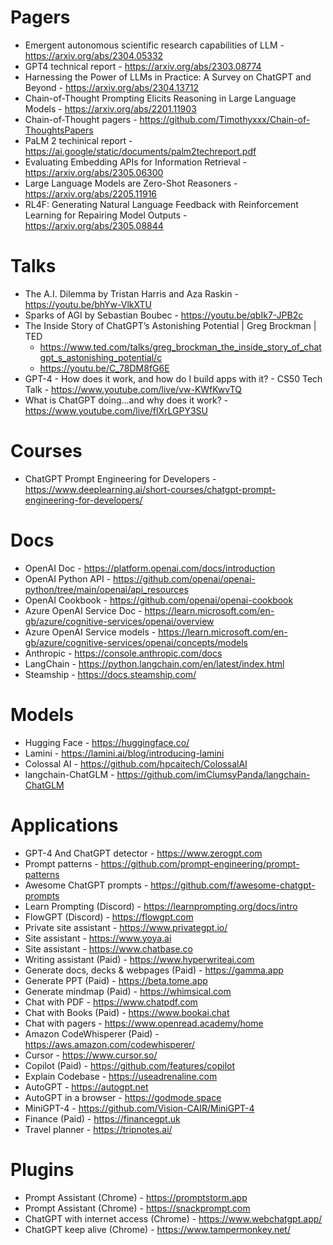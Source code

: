 # Pagers
- Emergent autonomous scientific research capabilities of LLM - https://arxiv.org/abs/2304.05332
- GPT4 technical report - https://arxiv.org/abs/2303.08774
- Harnessing the Power of LLMs in Practice: A Survey on ChatGPT and Beyond - https://arxiv.org/abs/2304.13712
- Chain-of-Thought Prompting Elicits Reasoning in Large Language Models - https://arxiv.org/abs/2201.11903
- Chain-of-Thought pagers - https://github.com/Timothyxxx/Chain-of-ThoughtsPapers
- PaLM 2 techinical report - https://ai.google/static/documents/palm2techreport.pdf
- Evaluating Embedding APIs for Information Retrieval - https://arxiv.org/abs/2305.06300
- Large Language Models are Zero-Shot Reasoners - https://arxiv.org/abs/2205.11916
- RL4F: Generating Natural Language Feedback with Reinforcement Learning for Repairing Model Outputs - https://arxiv.org/abs/2305.08844

# Talks
- The A.I. Dilemma by Tristan Harris and Aza Raskin - https://youtu.be/bhYw-VlkXTU
- Sparks of AGI by Sebastian Boubec - https://youtu.be/qbIk7-JPB2c
- The Inside Story of ChatGPT’s Astonishing Potential | Greg Brockman | TED
  - https://www.ted.com/talks/greg_brockman_the_inside_story_of_chatgpt_s_astonishing_potential/c
  - https://youtu.be/C_78DM8fG6E
- GPT-4 - How does it work, and how do I build apps with it? - CS50 Tech Talk - https://www.youtube.com/live/vw-KWfKwvTQ
- What is ChatGPT doing...and why does it work? - https://www.youtube.com/live/flXrLGPY3SU

# Courses
- ChatGPT Prompt Engineering for Developers - https://www.deeplearning.ai/short-courses/chatgpt-prompt-engineering-for-developers/

# Docs
- OpenAI Doc - https://platform.openai.com/docs/introduction
- OpenAI Python API - https://github.com/openai/openai-python/tree/main/openai/api_resources
- OpenAI Cookbook - https://github.com/openai/openai-cookbook
- Azure OpenAI Service Doc - https://learn.microsoft.com/en-gb/azure/cognitive-services/openai/overview
- Azure OpenAI Service models - https://learn.microsoft.com/en-gb/azure/cognitive-services/openai/concepts/models
- Anthropic - https://console.anthropic.com/docs
- LangChain - https://python.langchain.com/en/latest/index.html
- Steamship - https://docs.steamship.com/

# Models
- Hugging Face - https://huggingface.co/
- Lamini - https://lamini.ai/blog/introducing-lamini
- Colossal AI - https://github.com/hpcaitech/ColossalAI
- langchain-ChatGLM - https://github.com/imClumsyPanda/langchain-ChatGLM

# Applications
- GPT-4 And ChatGPT detector - https://www.zerogpt.com
- Prompt patterns - https://github.com/prompt-engineering/prompt-patterns
- Awesome ChatGPT prompts - https://github.com/f/awesome-chatgpt-prompts
- Learn Prompting (Discord) - https://learnprompting.org/docs/intro
- FlowGPT (Discord) - https://flowgpt.com
- Private site assistant - https://www.privategpt.io/
- Site assistant - https://www.yoya.ai
- Site assistant - https://www.chatbase.co
- Writing assistant (Paid) - https://www.hyperwriteai.com
- Generate docs, decks & webpages (Paid) - https://gamma.app
- Generate PPT (Paid) - https://beta.tome.app
- Generate mindmap (Paid) - https://whimsical.com
- Chat with PDF - https://www.chatpdf.com
- Chat with Books (Paid) - https://www.bookai.chat
- Chat with pagers - https://www.openread.academy/home
- Amazon CodeWhisperer (Paid) - https://aws.amazon.com/codewhisperer/
- Cursor - https://www.cursor.so/
- Copilot (Paid) - https://github.com/features/copilot
- Explain Codebase - https://useadrenaline.com
- AutoGPT - https://autogpt.net	
- AutoGPT in a browser - https://godmode.space
- MiniGPT-4 - https://github.com/Vision-CAIR/MiniGPT-4
- Finance (Paid) - https://financegpt.uk
- Travel planner - https://tripnotes.ai/

# Plugins
- Prompt Assistant (Chrome) - https://promptstorm.app
- Prompt Assistant (Chrome) - https://snackprompt.com
- ChatGPT with internet access (Chrome) - https://www.webchatgpt.app/
- ChatGPT keep alive (Chrome) - https://www.tampermonkey.net/
